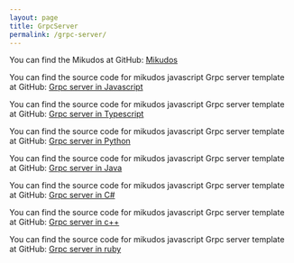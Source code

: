 ```yaml
---
layout: page
title: GrpcServer
permalink: /grpc-server/
---
```


You can find the Mikudos at GitHub:
[Mikudos][mikudos-organization]

You can find the source code for mikudos javascript Grpc server template at GitHub:
[Grpc server in Javascript](javascript/)

You can find the source code for mikudos javascript Grpc server template at GitHub:
[Grpc server in Typescript](typescript/)

You can find the source code for mikudos javascript Grpc server template at GitHub:
[Grpc server in Python](python/)

You can find the source code for mikudos javascript Grpc server template at GitHub:
[Grpc server in Java](java/)

You can find the source code for mikudos javascript Grpc server template at GitHub:
[Grpc server in C#](c#/)

You can find the source code for mikudos javascript Grpc server template at GitHub:
[Grpc server in c++](c++/)

You can find the source code for mikudos javascript Grpc server template at GitHub:
[Grpc server in ruby](ruby/)

[mikudos-organization]: https://github.com/mikudos
